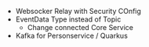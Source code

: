 - Websocker Relay with Security COnfig
- EventData Type instead of Topic
  - Change connected Core Service
- Kafka for Personservice / Quarkus